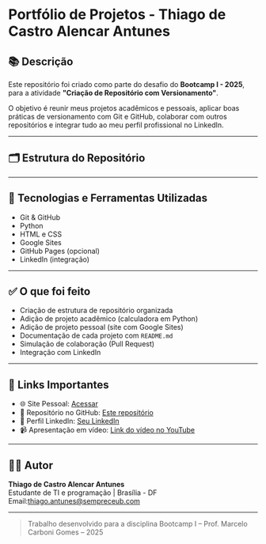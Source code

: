 # Portfólio de Projetos - Thiago de Castro Alencar Antunes

## 📚 Descrição

Este repositório foi criado como parte do desafio do **Bootcamp I - 2025**, para a atividade **"Criação de Repositório com Versionamento"**.

O objetivo é reunir meus projetos acadêmicos e pessoais, aplicar boas práticas de versionamento com Git e GitHub, colaborar com outros repositórios e integrar tudo ao meu perfil profissional no LinkedIn.

---

## 🗂️ Estrutura do Repositório


---

## 🔧 Tecnologias e Ferramentas Utilizadas

- Git & GitHub
- Python
- HTML e CSS
- Google Sites
- GitHub Pages (opcional)
- LinkedIn (integração)

---

## ✅ O que foi feito

- Criação de estrutura de repositório organizada
- Adição de projeto acadêmico (calculadora em Python)
- Adição de projeto pessoal (site com Google Sites)
- Documentação de cada projeto com `README.md`
- Simulação de colaboração (Pull Request)
- Integração com LinkedIn

---

## 🔗 Links Importantes

- 🌐 Site Pessoal: [Acessar](https://sites.google.com/view/portfolio-thiago/p%C3%A1gina-inicial)
- 📁 Repositório no GitHub: [Este repositório](coloque_o_link_do_repositorio_aqui)
- 💼 Perfil LinkedIn: [Seu LinkedIn](coloque_o_link_do_linkedin_aqui)
- 📹 Apresentação em vídeo: [Link do vídeo no YouTube](coloque_o_link_do_video_aqui)

---

## 👨‍💻 Autor

**Thiago de Castro Alencar Antunes**  
Estudante de TI e programação | Brasília - DF  
Email:thiago.antunes@sempreceub.com

---

> Trabalho desenvolvido para a disciplina Bootcamp I – Prof. Marcelo Carboni Gomes – 2025

